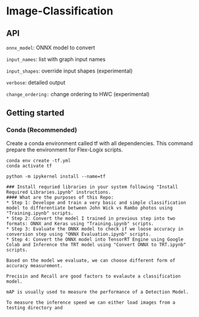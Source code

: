 # Image-Classification
## API


`onnx_model`: ONNX model to convert

`input_names`: list with graph input names

`input_shapes`: override input shapes (experimental)

`verbose`: detailed output

`change_ordering:` change ordering to HWC (experimental)
## Getting started
### Conda (Recommended)

Create a conda environment called tf with all dependencies. This command prepare the environment for Flex-Logix scripts. 
```commandline
conda env create -tf.yml
conda activate tf

python -m ipykernel install --name=tf

### Install requried libraries in your system following "Install Required Libraries.ipynb" instructions.
#### What are the purposes of this Repo:
* Step 1: Develope and train a very basic and simple classification model to differentiate between John Wick vs Rambo photos using "Training.ipynb" scripts.
* Step 2: Convert the model I trained in previous step into two formats: ONNX and Keras using "Training.ipynb" scripts.
* Step 3: Evaluate the ONNX model to check if we loose accuracy in conversion step using "ONNX Evaluation.ipynb" scripts.
* Step 4: Convert the ONNX model into TensorRT Engine using Google Colab and Inference the TRT model using "Convert ONNX to TRT.ipynb" scripts.

Based on the model we evaluate, we can choose different form of accuracy measurement. 

Precisin and Recall are good factors to evalaute a classification model.

mAP is usually used to measure the performance of a Detection Model.

To measure the inference speed we can either load images from a testing directory and 


